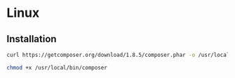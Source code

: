 # Linux

## Installation

```sh
curl https://getcomposer.org/download/1.8.5/composer.phar -o /usr/local/bin/composer
```

```sh
chmod +x /usr/local/bin/composer
```
